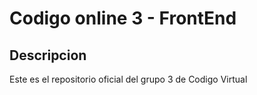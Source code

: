 # Codigo online 3 - FrontEnd
## Descripcion
Este es el repositorio oficial del grupo 3 de Codigo Virtual